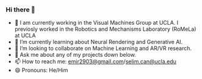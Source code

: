 ### Hi there 👋

- 🔭 I am currently working in the Visual Machines Group at UCLA. I previosly worked in the Robotics and Mechanisms Laboratory (RoMeLa) at UCLA
- 🌱 I’m currently learning about Neural Rendering and Generative AI.
- 👯 I’m looking to collaborate on Machine Learning and AR/VR research.
- 💬 Ask me about any of my projects down below.
- 📫 How to reach me: emir2903@gmail.com/selim.can@ucla.edu
- 😄 Pronouns: He/Him
<!--
**Selim-Emir-Can/Selim-Emir-Can** is a ✨ _special_ ✨ repository because its `README.md` (this file) appears on your GitHub profile.

Here are some ideas to get you started:

- 🔭 I’m currently working on ...
- 🌱 I’m currently learning ...
- 👯 I’m looking to collaborate on ...
- 🤔 I’m looking for help with ...
- 💬 Ask me about ...
- 📫 How to reach me: ...
- 😄 Pronouns: ...
- ⚡ Fun fact: ...
-->

